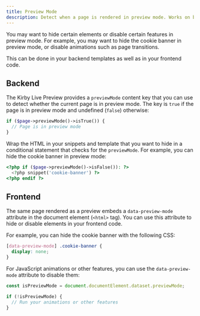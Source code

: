 ```yaml
---
title: Preview Mode
description: Detect when a page is rendered in preview mode. Works on both backend and frontend code.
---
```


You may want to hide certain elements or disable certain features in preview mode. For example, you may want to hide the cookie banner in preview mode, or disable animations such as page transitions.

This can be done in your backend templates as well as in your frontend code.

## Backend

The Kirby Live Preview provides a `previewMode` content key that you can use to detect whether the current page is in preview mode. The key is `true` if the page is in preview mode and undefined (`false`) otherwise:

```php
if ($page->previewMode()->isTrue()) {
  // Page is in preview mode
}
```

Wrap the HTML in your snippets and template that you want to hide in a conditional statement that checks for the `previewMode`. For example, you can hide the cookie banner in preview mode:

```php [site/snippets/footer.php]
<?php if ($page->previewMode()->isFalse()): ?>
  <?php snippet('cookie-banner') ?>
<?php endif ?>
```

## Frontend

The same page rendered as a preview embeds a `data-preview-mode` attribute in the document element (`<html>` tag). You can use this attribute to hide or disable elements in your frontend code.

For example, you can hide the cookie banner with the following CSS:

```css [assets/css/main.css]
[data-preview-mode] .cookie-banner {
  display: none;
}
```

For JavaScript animations or other features, you can use the `data-preview-mode` attribute to disable them:

```js [assets/js/main.js]
const isPreviewMode = document.documentElement.dataset.previewMode;

if (!isPreviewMode) {
  // Run your animations or other features
}
```
